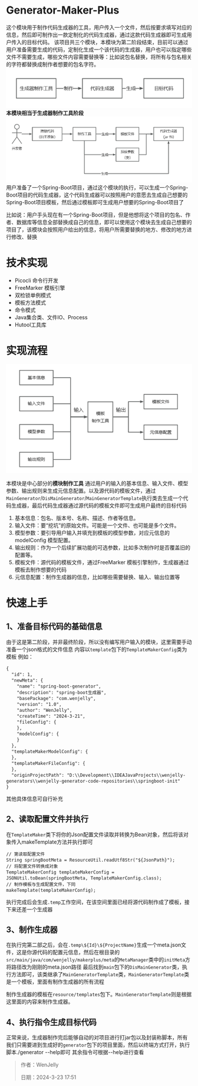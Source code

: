 # Generator-Maker-Plus
这个模块用于制作代码生成器的工具，用户传入一个文件，然后按要求填写对应的信息，然后即可制作出一款定制化的代码生成器，通过这款代码生成器即可生成用户传入的目标代码。
该项目共三个模块，本模块为第二阶段结束，目前可以通过用户准备需要生成的代码，定制化生成一个该代码的生成器，用户也可以指定哪些文件不需要生成，哪些文件内容需要替换等：比如说包名替换，将所有与包名相关的字符都替换成制作者想要的包名字符。
![img_1.png](img/img_1.png)
**本模块相当于生成器制作工具阶段**
![img_2.png](img/img_2.png)
用户准备了一个Spring-Boot项目，通过这个模块的执行，可以生成一个Spring-Boot项目的代码生成器，这个代码生成器可以按照用户的意愿去生成自己想要的Spring-Boot项目模板，然后通过模板即可生成用户想要的Spring-Boot项目了

比如说：用户手头现在有一个Spring-Boot项目，但是他想将这个项目的包名、作者、数据库等信息全部替换成自己的信息，即可以使用这个模块去生成自己想要的项目了，该模块会按照用户给出的信息，将用户所需要替换的地方、修改的地方进行修改、替换

# 技术实现
- Picocli 命令行开发
- FreeMarker 模板引擎
- 双检锁单例模式
- 模板方法模式
- 命令模式
- Java集合类、文件IO、Process
- Hutool工具库

# 实现流程
![img.png](img/img.png)

本模块是中心部分的**模块制作工具**
通过用户的输入的基本信息、输入文件、模型参数、输出规则来生成元信息配置。以及源代码的模板文件，通过``MainGenerator``/``DisMainGenerator``/``MainGeneratorTemplate``执行类去生成一个代码生成器，最后代码生成器通过源代码的模板文件即可生成用户最终的目标代码

1. 基本信息：包名、版本号、名称、描述、作者等信息。
2. 输入文件：要“挖坑”的原始文件。可能是一个文件、也可能是多个文件。
3. 模型参数：要引导用户输入并填充到模板的模型参数，对应元信息的 modelConfig 模型配置。
4. 输出规则：作为一个后续扩展功能的可选参数，比如多次制作时是否覆盖旧的配置等。
5. 模板文件：源代码的模板文件，通过FreeMarker 模板引擎制作，生成器通过模板去制作想要的代码
6. 元信息配置：制作生成器的信息，比如哪些需要替换、输入、输出位置等


# 快速上手
## 1、准备目标代码的基础信息
由于这是第二阶段，并非最终阶段，所以没有编写用户输入的模块，这里需要手动准备一个json格式的文件信息
内容以``template``包下的``TemplateMakerConfig``类为模板
例如：
```agsl
{
  "id": 1,
  "newMeta": {
    "name": "spring-boot-generator",
    "description": "spring-boot生成器",
    "basePackage": "com.wenjelly",
    "version": "1.0",
    "author": "WenJelly",
    "createTime": "2024-3-21",
    "fileConfig": {
    },
    "modelConfig": {
    }
  },
  "templateMakerModelConfig": {
  },
  "templateMakerFileConfig": {
  },
  "originProjectPath": "D:\\Development\\IDEAJavaProjects\\wenjelly-generators\\wenjelly-generator-code-repositories\\springboot-init"
}
```
其他具体信息可自行补充
## 2、读取配置文件并执行
在``TemplateMaker``类下将你的Json配置文件读取并转换为Bean对象，然后将该对象传入makeTemplate方法并执行即可
```agsl
// 第读取配置文件
String springBootMeta = ResourceUtil.readUtf8Str("${JsonPath}");
// 将配置文件转换成对象
TemplateMakerConfig templateMakerConfig = JSONUtil.toBean(springBootMeta, TemplateMakerConfig.class);
// 制作模板与生成配置文件，下同
makeTemplate(templateMakerConfig);
```
执行完成后会生成``.temp``工作空间，在该空间里面已经将源代码制作成了模板，接下来还差一个生成器
## 3、制作生成器
在执行完第二部之后，会在``.temp\${Id}\${ProjectName}``生成一个meta.json文件，这是你源代码的配置元信息，然后在根目录的``src/main/java/com/wenjelly/makerplus/meta``的``MetaManager``类中的``initMeta``方将路径改为刚刚的meta.json路径
最后找到``main``包下的``DisMainGenerator``类，执行方法即可，该类继承了``MainGeneratorTemplate``类，``MainGeneratorTemplate``类是一个模板，里面有制作生成器的所有流程

制作生成器的模板在``resource/templates``包下。``MainGeneratorTemplate``则是根据这里面的内容来制作生成器。
## 4、执行指令生成目标代码
正常来说，生成器制作完后能够自动的对项目进行打jar包以及封装称脚本，所有我们只需要进到生成好的``generator``包下的项目里面，然后以终端方式打开，执行脚本./generator --help即可
其余指令可根据--help进行查看
> 作者：WenJelly
> 
>日期：2024-3-23 17:51




